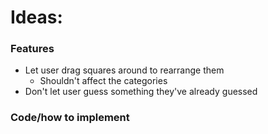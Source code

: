 # Ideas:

### Features
- Let user drag squares around to rearrange them
  - Shouldn't affect the categories
- Don't let user guess something they've already guessed

### Code/how to implement
